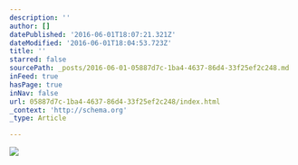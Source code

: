 ```yaml
---
description: ''
author: []
datePublished: '2016-06-01T18:07:21.321Z'
dateModified: '2016-06-01T18:04:53.723Z'
title: ''
starred: false
sourcePath: _posts/2016-06-01-05887d7c-1ba4-4637-86d4-33f25ef2c248.md
inFeed: true
hasPage: true
inNav: false
url: 05887d7c-1ba4-4637-86d4-33f25ef2c248/index.html
_context: 'http://schema.org'
_type: Article

---
```

![](https://the-grid-user-content.s3-us-west-2.amazonaws.com/08bab210-08d1-4762-b9b0-d312792f054c.jpg)